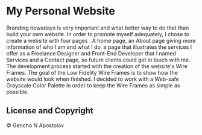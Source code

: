 # My Personal Website
Branding nowadays is very important and what better way to do that than build your own website. In order to promote myself adequately, I chose to create a website with four pages . A home page, an About page giving more information of who I am and what I do, a page that illustrates the services I offer as a Freelance Designer and Front-End Developer that I named Services and a Contact page, so future clients could get in touch with me.
The development process started with the creation of the website's Wire Frames. The goal of the Low Fidelity Wire Frames is to show how the website would look when finished. I decided to work with a Web-safe Grayscale Color Palette in order to keep the Wire Frames as simple as possible. 

## License and Copyright

© Gencho N Apostolov
